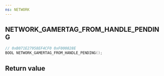 ```yaml
---
ns: NETWORK
---
```

## NETWORK_GAMERTAG_FROM_HANDLE_PENDING

```c
// 0xB071E27958EF4CF0 0xF000828E
BOOL NETWORK_GAMERTAG_FROM_HANDLE_PENDING();
```


## Return value
